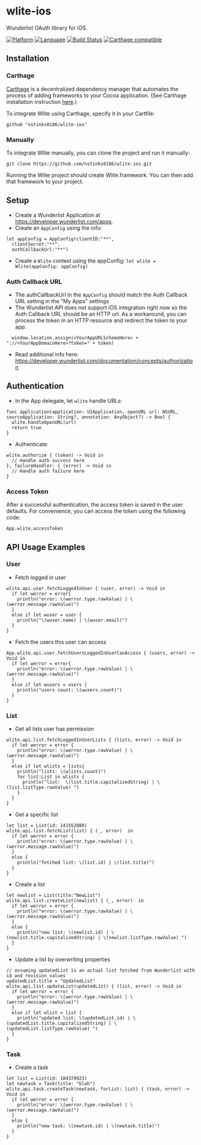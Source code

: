 wlite-ios
===========

Wunderlist OAuth library for iOS.

[![Platform](http://img.shields.io/badge/platform-ios-blue.svg?style=flat)](https://developer.apple.com/iphone/index.action) [![Language](http://img.shields.io/badge/language-swift-brightgreen.svg?style=flat
)](https://developer.apple.com/swift) [![Build Status](https://travis-ci.org/nstinks0186/wlite-ios.svg?branch=master)](https://travis-ci.org/nstinks0186/wlite-ios) [![Carthage compatible](https://img.shields.io/badge/Carthage-compatible-4BC51D.svg?style=flat)](https://github.com/Carthage/Carthage)

## Installation

### Carthage 

[Carthage](https://github.com/Carthage/Carthage) is a decentralized dependency manager that automates the process of adding frameworks to your Cocoa application. (See Carthage installation instruction [here](https://github.com/Carthage/Carthage#installing-carthage).)

To integrate Wlite using Carthage, specify it in your Cartfile:
```
github "nstinks0186/wlite-ios"
```

### Manually

To integrate Wlite manually, you can clone the project and run it manually:
```
git clone https://github.com/nstinks0186/wlite-ios.git
```

Running the Wlite project should create Wlite.framework. You can then add that framework to your project.

## Setup

* Create a Wunderlist Application at https://developer.wunderlist.com/apps. 
* Create an `AppConfig` using the info:
```
let appConfig = AppConfig(clientID:"**",
  clientSecret:"**",
  authCallbackUrl:"**")
```
* Create a `Wlite` context using the appConfig: `let wlite = Wlite(appConfig: appConfig)`

### Auth Callback URL

* The authCallbackUrl in the `AppConfig` should match the Auth Callback URL setting in the "My Apps" settings
* The Wunderlist API does not support iOS integration right now so the Auth Callback URL should be an HTTP url. As a workaround, you can process the token in an HTTP resource and redirect the token to your app:
```
  window.location.assign(<YourAppURLSchemeHere> + "://<YourAppDomainHere>?token=" + token)
```
* Read additional info here: https://developer.wunderlist.com/documentation/concepts/authorization

## Authentication

* In the App delegate, let `wlite` handle URLs:
```
func application(application: UIApplication, openURL url: NSURL, sourceApplication: String?, annotation: AnyObject?) -> Bool {
  wlite.handleOpenURL(url)
  return true
}
```
* Authenticate:
```
wlite.authorize { (token) -> Void in
  // Handle auth success here
}, failureHandler: { (error) -> Void in
  // Handle auth failure here
}
```

### Access Token

After a successful authentication, the access token is saved in the user defaults. For convenience, you can access the token using the following code:
```
App.wlite.accessToken
```

## API Usage Examples

### User 

* Fetch logged in user
```
wlite.api.user.fetchLoggedInUser { (user, error) -> Void in
  if let werror = error{
    println("error: \(werror.type.rawValue) | \(werror.message.rawValue)")
  }
  else if let wuser = user {
    println("\(wuser.name) | \(wuser.email)")
  }
}
```
* Fetch the users this user can access
```
App.wlite.api.user.fetchUsersLoggedInUserCanAccess { (users, error) -> Void in
  if let werror = error{
    println("error: \(werror.type.rawValue) | \(werror.message.rawValue)")
  }
  else if let wusers = users {
    println("users count: \(wusers.count)")
  }
}
```

### List

* Get all lists user has permission
```
wlite.api.list.fetchLoggedInUserLists { (lists, error) -> Void in
  if let werror = error {
    println("error: \(werror.type.rawValue) | \(werror.message.rawValue)")
  }
  else if let wlists = lists{
    println("lists: \(wlists.count)")
    for list:List in wlists {
      println("list:  \(list.title.capitalizedString) | \(list.listType.rawValue) ")
    }
  }
}
```
* Get a specific list
```
let list = List(id: 141552880)
wlite.api.list.fetchList(list) { (_, error)  in
  if let werror = error {
    println("error: \(werror.type.rawValue) | \(werror.message.rawValue)")
  }
  else {
    println("fetched list: \(list.id) | \(list.title)")
  }
}
```
* Create a list
```
let newlist = List(title:"NewList")
wlite.api.list.createList(newlist) { (_, error)  in
  if let werror = error {
    println("error: \(werror.type.rawValue) | \(werror.message.rawValue)")
  }
  else {
    println("new list: \(newlist.id) | \(newlist.title.capitalizedString) | \(newlist.listType.rawValue) ")
  }
}
```
* Update a list by overwriting properties
```
// assuming updatedList is an actual list fetched from Wunderlist with id and revision values
updatedList.title = "UpdatedList"
wlite.api.list.updateList(updatedList) { (list, error) -> Void in
  if let werror = error {
    println("error: \(werror.type.rawValue) | \(werror.message.rawValue)")
  }
  else if let wlist = list {
    println("updated list: \(updatedList.id) | \(updatedList.title.capitalizedString) | \(updatedList.listType.rawValue) ")
  }
}
```

### Task

* Create a task
```
let list = List(id: 104379923)
let newtask = Task(title: "blah")
wlite.api.task.createTask(newtask, forList: list) { (task, error) -> Void in
  if let werror = error {
    println("error: \(werror.type.rawValue) | \(werror.message.rawValue)")
  }
  else {
    println("new task: \(newtask.id) | \(newtask.title)")
  }
}
```

